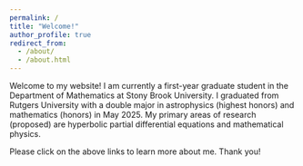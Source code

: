 ```yaml
---
permalink: /
title: "Welcome!"
author_profile: true
redirect_from: 
  - /about/
  - /about.html
---
```


Welcome to my website! I am currently a first-year graduate student in the Department of Mathematics at Stony Brook University. I graduated from Rutgers University with a double major in astrophysics (highest honors) and mathematics (honors) in May 2025. My primary areas of research (proposed) are hyperbolic partial differential equations and mathematical physics. 

Please click on the above links to learn more about me. Thank you!

